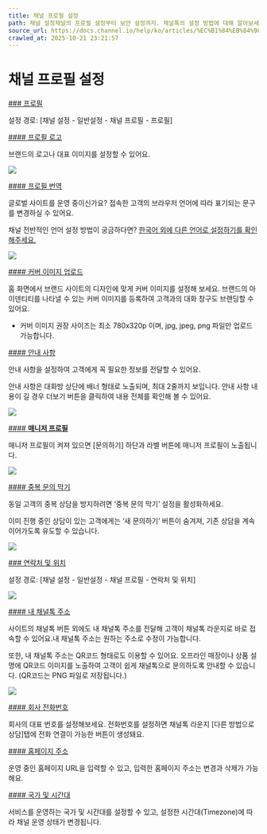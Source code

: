 ```yaml
---
title: 채널 프로필 설정
path: 채널 설정채널의 프로필 설정부터 보안 설정까지. 채널톡의 설정 방법에 대해 알아보세요.14개의 아티클 > 일반 설정채널톡의 채팅 버튼과 라운지는 고객이 대화를 시작하면 처음으로 확인하는 공간입니다. 브랜드에 이미지에 맞게 수정하여 고객과 이야기를 시작해보세요.5개의 아티클 > 채널 프로필 설정채널의 대표 이미지와 이름 그리고 브랜드의 설명 또는 간단한 공지사항이나 변경사항 등을 설정하고, 채널톡 버튼의 기본 설정을 이 곳에서 수정할 수 있어요.
source_url: https://docs.channel.io/help/ko/articles/%EC%B1%84%EB%84%90-%ED%94%84%EB%A1%9C%ED%95%84-%EC%84%A4%EC%A0%95-5deb0312
crawled_at: 2025-10-21 23:21:57
---
```


# 채널 프로필 설정

[### 프로필](#프로필)

설정 경로: [채널 설정 - 일반설정 - 채널 프로필 - 프로필]

[#### 프로필 로고](#프로필-로고)

브랜드의 로고나 대표 이미지를 설정할 수 있어요.

![](https://cf.channel.io/document/spaces/6/articles/95/revisions/17957/usermedia/66a21fee7c31c61086ca)

[#### 프로필 번역](#프로필-번역)

글로벌 사이트를 운영 중이신가요? 접속한 고객의 브라우저 언어에 따라 표기되는 문구를 변경하실 수 있어요.

채널 전반적인 언어 설정 방법이 궁금하다면? [한국어 외에 다른 언어로 설정하기를 확인해주세요.](https://docs.channel.io/help/ko/articles/f6b84106)

![](https://cf.channel.io/document/spaces/6/articles/95/revisions/280/usermedia/662b10af6a26539009f9)

[#### 커버 이미지 업로드](#커버-이미지-업로드)

홈 화면에서 브랜드 사이트의 디자인에 맞게 커버 이미지를 설정해 보세요. 브랜드의 아이덴티티를 나타낼 수 있는 커버 이미지를 등록하여 고객과의 대화 창구도 브랜딩할 수 있어요.

* 커버 이미지 권장 사이즈는 최소 780x320p 이며, jpg, jpeg, png 파일만 업로드 가능합니다.

[#### 안내 사항](#안내-사항)

안내 사항을 설정하여 고객에게 꼭 필요한 정보를 전달할 수 있어요.

안내 사항은 대화방 상단에 배너 형태로 노출되며, 최대 2줄까지 보입니다. 안내 사항 내용이 길 경우 더보기 버튼을 클릭하여 내용 전체를 확인해 볼 수 있어요.

![](https://cf.channel.io/document/spaces/6/articles/95/revisions/280/usermedia/662b10b03af62a7113a5)

[#### **매니저 프로필**](#매니저-프로필)

매니저 프로필이 켜져 있으면 [문의하기] 하단과 라벨 버튼에 매니저 프로필이 노출됩니다.

![](https://cf.channel.io/document/spaces/6/articles/95/revisions/17957/usermedia/66a220231804a5de57ef)

[#### 중복 문의 막기](#중복-문의-막기)

동일 고객의 중복 상담을 방지하려면 ‘중복 문의 막기’ 설정을 활성화하세요.

이미 진행 중인 상담이 있는 고객에게는 ‘새 문의하기’ 버튼이 숨겨져, 기존 상담을 계속 이어가도록 유도할 수 있습니다.

![](https://cf.channel.io/document/spaces/6/articles/95/revisions/203892/usermedia/67c9872264bb583358b7)

[### 연락처 및 위치](#연락처-및-위치)

설정 경로: [채널 설정 - 일반설정 - 채널 프로필 - 연락처 및 위치]

![](https://cf.channel.io/document/spaces/6/articles/95/revisions/280/usermedia/662b10b06c3fb7d55283)

[#### 내 채널톡 주소](#내-채널톡-주소)

사이트의 채널톡 버튼 외에도 내 채널톡 주소를 전달해 고객이 채널톡 라운지로 바로 접속할 수 있어요.내 채널톡 주소는 원하는 주소로 수정이 가능합니다.

또한, 내 채널톡 주소는 QR코드 형태로도 이용할 수 있어요. 오프라인 매장이나 상품 설명에 QR코드 이미지를 노출하여 고객이 쉽게 채널톡으로 문의하도록 안내할 수 있습니다. (QR코드는 PNG 파일로 저장됩니다.)

![](https://cf.channel.io/document/spaces/6/articles/95/revisions/280/usermedia/662b10b0a754ecb8de37)

[#### 회사 전화번호](#회사-전화번호)

회사의 대표 번호를 설정해보세요. 전화번호를 설정하면 채널톡 라운지 [다른 방법으로 상담]탭에 전화 연결이 가능한 버튼이 생성돼요.

[#### 홈페이지 주소](#홈페이지-주소)

운영 중인 홈페이지 URL을 입력할 수 있고, 입력한 홈페이지 주소는 변경과 삭제가 가능해요.

[#### 국가 및 시간대](#국가-및-시간대)

서비스를 운영하는 국가 및 시간대를 설정할 수 있고, 설정한 시간대(Timezone)에 따라 채널 운영 상태가 변경됩니다.